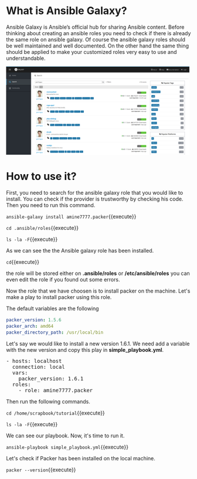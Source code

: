 
# What is Ansible Galaxy?

Ansible Galaxy is Ansible’s official hub for sharing Ansible content. Before thinking about creating an ansible roles you need to check if there is already the same role on ansible galaxy. Of course the ansible galaxy roles should be well maintained and well documented. On the other hand the same thing should be applied to make your customized roles very easy to use and understandable.

<img src="./assets/galaxy.png" alt="ansible hosts" width="500"/>

# How to use it?

First, you need to search for the ansible galaxy role that you would like to install. You can check if the provider is trustworthy by checking his code. Then you need to run this command.

`ansible-galaxy install amine7777.packer`{{execute}}

`cd .ansible/roles`{{execute}}

`ls -la -F`{{execute}}

As we can see the the Ansible galaxy role has been installed.

`cd`{{execute}}

the role will be stored either on **.ansible/roles** or **/etc/ansible/roles** you can even edit the role if you found out some errors.

Now the role that we have choosen is to install packer on the machine. Let's make a play to install packer using this role.

The default variables are the following
```YAML
packer_version: 1.5.6
packer_arch: amd64
packer_directory_path: /usr/local/bin
```
Let's say we would like to install a new version 1.6.1. We need add a variable with the new version and copy this play in **simple_playbook.yml**.

<pre class="file" data-target="clipboard">
- hosts: localhost
  connection: local
  vars:
    packer_version: 1.6.1
  roles:
    - role: amine7777.packer
</pre>

Then run the following commands.

`cd /home/scrapbook/tutorial`{{execute}}

`ls -la -F`{{execute}}

We can see our playbook. Now, it's time to run it.

`ansible-playbook simple_playbook.yml`{{execute}}

Let's check if Packer has been installed on the local machine.

`packer --version`{{execute}}
